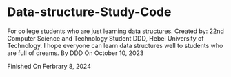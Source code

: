 # Data-structure-Study-Code
For college students who are just learning data structures.
Created by: 22nd Computer Science and Technology Student DDD, Hebei University of Technology.
I hope everyone can learn data structures well to students who are full of dreams.
By DDD
On October 10, 2023

Finished On Ferbrary 8, 2024

